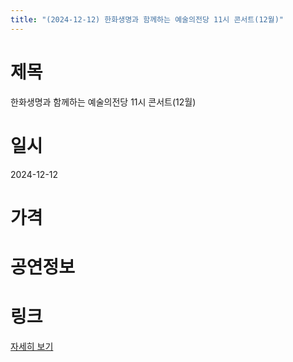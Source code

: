 ```yaml
---
title: "(2024-12-12) 한화생명과 함께하는 예술의전당 11시 콘서트(12월)"
---
```


# 제목
한화생명과 함께하는 예술의전당 11시 콘서트(12월)

# 일시
2024-12-12

# 가격


# 공연정보
  
  


# 링크
[자세히 보기](https://www.sac.or.kr/site/main/show/show_view?SN=60147 "https://www.sac.or.kr/site/main/show/show_view?SN=60147")
